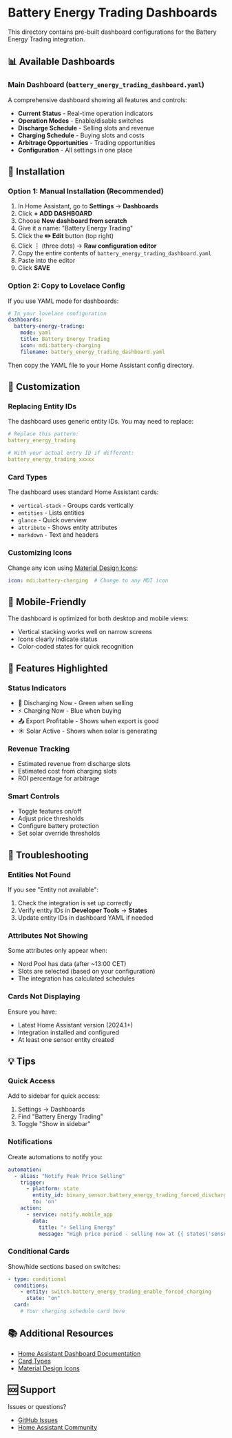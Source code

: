 # Battery Energy Trading Dashboards

This directory contains pre-built dashboard configurations for the Battery Energy Trading integration.

## 📊 Available Dashboards

### Main Dashboard (`battery_energy_trading_dashboard.yaml`)

A comprehensive dashboard showing all features and controls:

- **Current Status** - Real-time operation indicators
- **Operation Modes** - Enable/disable switches
- **Discharge Schedule** - Selling slots and revenue
- **Charging Schedule** - Buying slots and costs
- **Arbitrage Opportunities** - Trading opportunities
- **Configuration** - All settings in one place

## 🚀 Installation

### Option 1: Manual Installation (Recommended)

1. In Home Assistant, go to **Settings** → **Dashboards**
2. Click **+ ADD DASHBOARD**
3. Choose **New dashboard from scratch**
4. Give it a name: "Battery Energy Trading"
5. Click the **✏️ Edit** button (top right)
6. Click **⋮** (three dots) → **Raw configuration editor**
7. Copy the entire contents of `battery_energy_trading_dashboard.yaml`
8. Paste into the editor
9. Click **SAVE**

### Option 2: Copy to Lovelace Config

If you use YAML mode for dashboards:

```yaml
# In your lovelace configuration
dashboards:
  battery-energy-trading:
    mode: yaml
    title: Battery Energy Trading
    icon: mdi:battery-charging
    filename: battery_energy_trading_dashboard.yaml
```

Then copy the YAML file to your Home Assistant config directory.

## 🎨 Customization

### Replacing Entity IDs

The dashboard uses generic entity IDs. You may need to replace:

```yaml
# Replace this pattern:
battery_energy_trading

# With your actual entry ID if different:
battery_energy_trading_xxxxx
```

### Card Types

The dashboard uses standard Home Assistant cards:
- `vertical-stack` - Groups cards vertically
- `entities` - Lists entities
- `glance` - Quick overview
- `attribute` - Shows entity attributes
- `markdown` - Text and headers

### Customizing Icons

Change any icon using [Material Design Icons](https://materialdesignicons.com/):

```yaml
icon: mdi:battery-charging  # Change to any MDI icon
```

## 📱 Mobile-Friendly

The dashboard is optimized for both desktop and mobile views:
- Vertical stacking works well on narrow screens
- Icons clearly indicate status
- Color-coded states for quick recognition

## 🎯 Features Highlighted

### Status Indicators
- 🔋 Discharging Now - Green when selling
- ⚡ Charging Now - Blue when buying
- 📤 Export Profitable - Shows when export is good
- ☀️ Solar Active - Shows when solar is generating

### Revenue Tracking
- Estimated revenue from discharge slots
- Estimated cost from charging slots
- ROI percentage for arbitrage

### Smart Controls
- Toggle features on/off
- Adjust price thresholds
- Configure battery protection
- Set solar override thresholds

## 🔧 Troubleshooting

### Entities Not Found

If you see "Entity not available":

1. Check the integration is set up correctly
2. Verify entity IDs in **Developer Tools** → **States**
3. Update entity IDs in dashboard YAML if needed

### Attributes Not Showing

Some attributes only appear when:
- Nord Pool has data (after ~13:00 CET)
- Slots are selected (based on your configuration)
- The integration has calculated schedules

### Cards Not Displaying

Ensure you have:
- Latest Home Assistant version (2024.1+)
- Integration installed and configured
- At least one sensor entity created

## 💡 Tips

### Quick Access

Add to sidebar for quick access:
1. Settings → Dashboards
2. Find "Battery Energy Trading"
3. Toggle "Show in sidebar"

### Notifications

Create automations to notify you:
```yaml
automation:
  - alias: "Notify Peak Price Selling"
    trigger:
      - platform: state
        entity_id: binary_sensor.battery_energy_trading_forced_discharge
        to: 'on'
    action:
      - service: notify.mobile_app
        data:
          title: "⚡ Selling Energy"
          message: "High price period - selling now at {{ states('sensor.nordpool') }} EUR/kWh"
```

### Conditional Cards

Show/hide sections based on switches:

```yaml
- type: conditional
  conditions:
    - entity: switch.battery_energy_trading_enable_forced_charging
      state: "on"
  card:
    # Your charging schedule card here
```

## 📚 Additional Resources

- [Home Assistant Dashboard Documentation](https://www.home-assistant.io/dashboards/)
- [Card Types](https://www.home-assistant.io/dashboards/cards/)
- [Material Design Icons](https://materialdesignicons.com/)

## 🆘 Support

Issues or questions?
- [GitHub Issues](https://github.com/Tsopic/battery_energy_trading/issues)
- [Home Assistant Community](https://community.home-assistant.io/)
